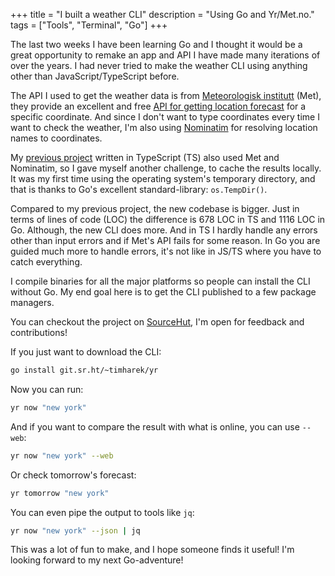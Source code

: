 +++
title = "I built a weather CLI"
description = "Using Go and Yr/Met.no."
tags = ["Tools", "Terminal", "Go"]
+++

The last two weeks I have been learning Go and I thought it would be a great
opportunity to remake an app and API I have made many iterations of over the
years. I had never tried to make the weather CLI using anything other than
JavaScript/TypeScript before.

The API I used to get the weather data is from [Meteorologisk institutt] (Met),
they provide an excellent and free [API for getting location forecast] for a
specific coordinate. And since I don't want to type coordinates every time I
want to check the weather, I'm also using [Nominatim] for resolving location
names to coordinates.

My [previous project] written in TypeScript (TS) also used Met and Nominatim, so
I gave myself another challenge, to cache the results locally. It was my first
time using the operating system's temporary directory, and that is thanks to
Go's excellent standard-library: `os.TempDir()`.

Compared to my previous project, the new codebase is bigger. Just in terms of
lines of code (LOC) the difference is 678 LOC in TS and 1116 LOC in Go.
Although, the new CLI does more. And in TS I hardly handle any errors other than
input errors and if Met's API fails for some reason. In Go you are guided much
more to handle errors, it's not like in JS/TS where you have to catch
everything.

I compile binaries for all the major platforms so people can install the CLI
without Go. My end goal here is to get the CLI published to a few package
managers.

You can checkout the project on [SourceHut][yr], I'm open for feedback and
contributions!

If you just want to download the CLI:

```bash
go install git.sr.ht/~timharek/yr
```

Now you can run:

```bash
yr now "new york"
```

And if you want to compare the result with what is online, you can use `--web`:

```bash
yr now "new york" --web
```

Or check tomorrow's forecast:

```bash
yr tomorrow "new york"
```

You can even pipe the output to tools like `jq`:

```bash
yr now "new york" --json | jq
```

This was a lot of fun to make, and I hope someone finds it useful! I'm looking
forward to my next Go-adventure!

[Meteorologisk institutt]: https://www.met.no/
[API for getting location forecast]:
  https://api.met.no/weatherapi/locationforecast/2.0/documentation
[Nominatim]: https://nominatim.org/
[previous project]: https://jsr.io/@timharek/d-yr
[yr]: https://sr.ht/~timharek/yr

